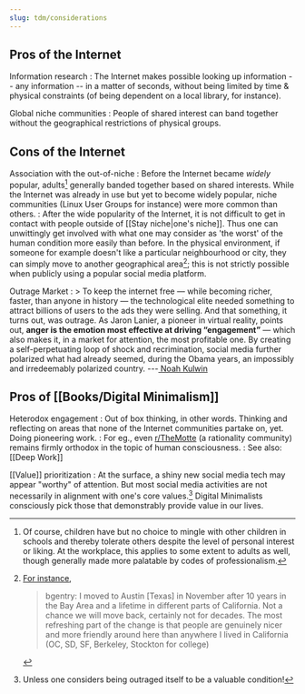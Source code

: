 ```yaml
---
slug: tdm/considerations
---
```


## Pros of the Internet

Information research
: The Internet makes possible looking up information -- any information -- in a matter of seconds, without being limited by time & physical constraints (of being dependent on a local library, for instance).

Global niche communities
: People of shared interest can band together without the geographical restrictions of physical groups.

## Cons of the Internet

Association with the out-of-niche 
: Before the Internet became *widely* popular, adults[^child] generally banded together based on shared interests. While the Internet was already in use but yet to become widely popular, niche communities (Linux User Groups for instance) were more common than others.
: After the wide popularity of the Internet, it is not difficult to get in contact with people outside of [[Stay niche|one's niche]]. Thus one can unwittingly get involved with what one may consider as 'the worst' of the human condition more easily than before. In the physical environment, if someone for example doesn't like a particular neighbourhood or city, they can simply move to another geographical area[^city]; this is not strictly possible when publicly using a popular social media platform.

Outrage Market
: > To keep the internet free — while becoming richer, faster, than anyone in history — the technological elite needed something to attract billions of users to the ads they were selling. And that something, it turns out, was outrage. As Jaron Lanier, a pioneer in virtual reality, points out, **anger is the emotion most effective at driving “engagement”** — which also makes it, in a market for attention, the most profitable one. By creating a self-perpetuating loop of shock and recrimination, social media further polarized what had already seemed, during the Obama years, an impossibly and irredeemably polarized country. ---[ Noah Kulwin](https://nymag.com/intelligencer/2018/04/an-apology-for-the-internet-from-the-people-who-built-it.html)

## Pros of [[Books/Digital Minimalism]]

Heterodox engagement
: Out of box thinking, in other words. Thinking and reflecting on areas that none of the Internet communities partake on, yet. Doing pioneering work.
: For eg., even [r/TheMotte] (a rationality community) remains firmly orthodox in the topic of human consciousness.
: See also: [[Deep Work]]

[[Value]] prioritization
: At the surface, a shiny new social media tech may appear "worthy" of attention. But most social media activities are not necessarily in alignment with one's core values.[^outval] Digital Minimalists consciously pick those that demonstrably provide value in our lives.

[^outval]: Unless one considers being outraged itself to be a valuable condition!

[r/TheMotte]: https://themotte.zettel.page

[^child]: Of course, children have but no choice to mingle with other children in schools and thereby tolerate others despite the level of personal interest or liking. At the workplace, this applies to some extent to adults as well, though generally made more palatable by codes of professionalism. 

[^city]: 
    [For instance](https://news.ycombinator.com/item?id=27846062),

    >	bgentry: I moved to Austin [Texas] in November after 10 years in the Bay Area and a lifetime in different parts of California. Not a chance we will move back, certainly not for decades. The most refreshing part of the change is that people are genuinely nicer and more friendly around here than anywhere I lived in California (OC, SD, SF, Berkeley, Stockton for college)